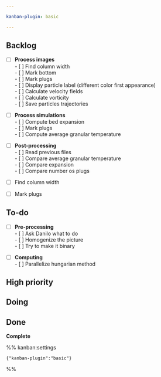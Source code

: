 ```yaml
---

kanban-plugin: basic

---
```


## Backlog

- [ ] **Process images**<br>- [ ] Find column width<br>- [ ] Mark bottom<br>- [ ] Mark plugs<br>- [ ] Display particle label (different color first appearance)<br>- [ ] Calculate velocity fields<br>- [ ] Calculate vorticity<br>- [ ] Save particles trajectories
- [ ] **Process simulations**<br>- [ ] Compute bed expansion<br>- [ ] Mark plugs<br>- [ ] Compute average granular temperature
- [ ] **Post-processing**<br>- [ ] Read previous files<br>- [ ] Compare average granular temperature<br>- [ ] Compare expansion<br>- [ ] Compare number os plugs
- [ ] Find column width
- [ ] Mark plugs


## To-do

- [ ] **Pre-processing**<br>- [ ] Ask Danilo what to do<br>- [ ] Homogenize the picture<br>- [ ] Try to make it binary
- [ ] **Computing**<br>- [ ] Parallelize hungarian method


## High priority



## Doing



## Done

**Complete**




%% kanban:settings
```
{"kanban-plugin":"basic"}
```
%%